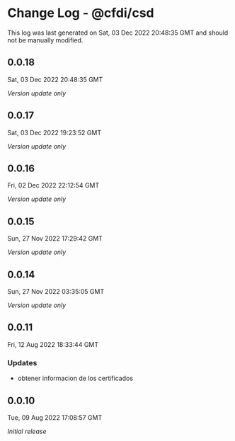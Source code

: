 # Change Log - @cfdi/csd

This log was last generated on Sat, 03 Dec 2022 20:48:35 GMT and should not be manually modified.

## 0.0.18
Sat, 03 Dec 2022 20:48:35 GMT

_Version update only_

## 0.0.17
Sat, 03 Dec 2022 19:23:52 GMT

_Version update only_

## 0.0.16
Fri, 02 Dec 2022 22:12:54 GMT

_Version update only_

## 0.0.15
Sun, 27 Nov 2022 17:29:42 GMT

_Version update only_

## 0.0.14
Sun, 27 Nov 2022 03:35:05 GMT

_Version update only_

## 0.0.11
Fri, 12 Aug 2022 18:33:44 GMT

### Updates

- obtener informacion de los certificados

## 0.0.10
Tue, 09 Aug 2022 17:08:57 GMT

_Initial release_

